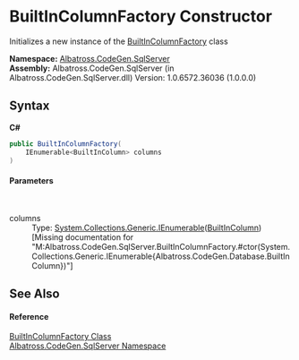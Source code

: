 # BuiltInColumnFactory Constructor 
 

Initializes a new instance of the <a href="F3D960BB.md">BuiltInColumnFactory</a> class

**Namespace:**&nbsp;<a href="9727DDEC.md">Albatross.CodeGen.SqlServer</a><br />**Assembly:**&nbsp;Albatross.CodeGen.SqlServer (in Albatross.CodeGen.SqlServer.dll) Version: 1.0.6572.36036 (1.0.0.0)

## Syntax

**C#**<br />
``` C#
public BuiltInColumnFactory(
	IEnumerable<BuiltInColumn> columns
)
```


#### Parameters
&nbsp;<dl><dt>columns</dt><dd>Type: <a href="http://msdn2.microsoft.com/en-us/library/9eekhta0" target="_blank">System.Collections.Generic.IEnumerable</a>(<a href="5ACBCD3.md">BuiltInColumn</a>)<br />\[Missing <param name="columns"/> documentation for "M:Albatross.CodeGen.SqlServer.BuiltInColumnFactory.#ctor(System.Collections.Generic.IEnumerable{Albatross.CodeGen.Database.BuiltInColumn})"\]</dd></dl>

## See Also


#### Reference
<a href="F3D960BB.md">BuiltInColumnFactory Class</a><br /><a href="9727DDEC.md">Albatross.CodeGen.SqlServer Namespace</a><br />